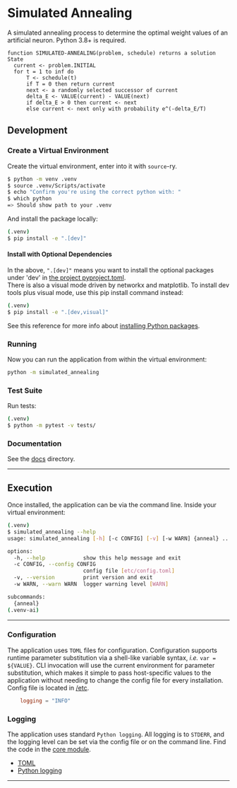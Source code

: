 # Simulated Annealing

A simulated annealing process to determine the optimal weight values of an artificial neuron.
Python 3.8+ is required.

```
function SIMULATED-ANNEALING(problem, schedule) returns a solution State
  current <- problem.INITIAL
  for t = 1 to inf do
      T <- schedule(t)
      if T = 0 then return current
      next <- a randomly selected successor of current
      delta_E <- VALUE(current) - VALUE(next)
      if delta_E > 0 then current <- next
      else current <- next only with probability e^(-delta_E/T)
```


## Development

### Create a Virtual Environment

Create the virtual environment, enter into it with `source`-ry.

```bash
$ python -m venv .venv
$ source .venv/Scripts/activate
$ echo "Confirm you're using the correct python with: "
$ which python
=> Should show path to your .venv
```

And install the package locally:

```bash
(.venv)
$ pip install -e ".[dev]"
```

#### Install with Optional Dependencies

In the above, `".[dev]"` means you want to install the optional packages under 'dev' in [the project pyproject.toml](pyproject.toml).  
There is also a visual mode driven by networkx and matplotlib. To install dev tools plus visual mode, use this pip install command instead:

```bash
(.venv)
$ pip install -e ".[dev,visual]"
```

See this reference for more info about [installing Python packages](https://packaging.python.org/en/latest/tutorials/installing-packages/).

### Running 
Now you can run the application from within the virtual environment:

```bash
python -m simulated_annealing
```

### Test Suite
Run tests:

```bash
(.venv)
$ python -m pytest -v tests/
```


### Documentation

See the [docs](docs/) directory.

---

## Execution

Once installed, the application can be via the command line. Inside your virtual environment:

```bash
(.venv)
$ simulated_annealing --help
usage: simulated_annealing [-h] [-c CONFIG] [-v] [-w WARN] {anneal} ...

options:
  -h, --help            show this help message and exit
  -c CONFIG, --config CONFIG
                        config file [etc/config.toml]
  -v, --version         print version and exit
  -w WARN, --warn WARN  logger warning level [WARN]

subcommands:
  {anneal}
(.venv-ai)
```

---

### Configuration

The application uses `TOML` files for configuration. Configuration supports
runtime parameter substitution via a shell-like variable syntax, *i.e.*
`var = ${VALUE}`. CLI invocation will use the current environment for
parameter substitution, which makes it simple to pass host-specific values
to the application without needing to change the config file for every
installation. Config file is located in [/etc](etc/).

```toml
    logging = "INFO"
```

### Logging

The application uses standard `Python logging`. All logging is to `STDERR`,
and the logging level can be set via the config file or on the command line.
Find the code in the [core module](src/simulated_annealing/core/).


* [TOML](https://toml.io)
* [Python logging](https://docs.python.org/3/library/logging.html)

---
